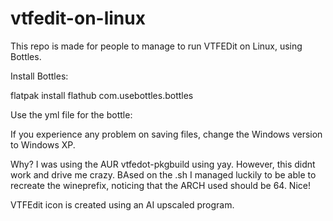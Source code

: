 # vtfedit-on-linux

This repo is made for people to manage to run VTFEDit on Linux, using Bottles.

Install Bottles:

flatpak install flathub com.usebottles.bottles

Use the yml file for the bottle:

If you experience any problem on saving files, change the Windows version to Windows XP.

Why?
I was using the AUR vtfedot-pkgbuild using yay.
However, this didnt work and drive me crazy.
BAsed on the .sh I managed luckily to be able to recreate the wineprefix, noticing that the ARCH used should be 64.
Nice!

VTFEdit icon is created using an AI upscaled program.
